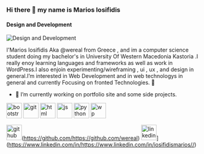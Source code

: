 ### Hi there 👋 my name is Marios Iosifidis
#### Design and Development
![Design and Development](https://images.unsplash.com/photo-1671141163206-81905d4bf952?ixlib=rb-4.0.3&ixid=MnwxMjA3fDB8MHxwaG90by1wYWdlfHx8fGVufDB8fHx8&auto=format&fit=crop&w=1170&q=80)

I'Marios Iosifidis Aka @wereal from Greece , and im a computer science student doing my bachelor's in University Of Western Macedonia Kastoria .I really enoy learning languages and frameworks as well as work in WordPress.I also enjoin experimenting/wireframing , ui , ux , and design in general.I’m interested in Web Development and in web technologys in general and currently Focusing on fronted Technologies. 👀
- 🔭 I’m currently working on portfolio site  and some side projects.

<img src="https://cdn.jsdelivr.net/gh/devicons/devicon/icons/bootstrap/bootstrap-original-wordmark.svg" alt="bootstrap" height='40'/>
<img src="https://cdn.jsdelivr.net/gh/devicons/devicon/icons/git/git-plain-wordmark.svg" alt="git"height='40'/>
<img src="https://cdn.jsdelivr.net/gh/devicons/devicon/icons/html5/html5-original-wordmark.svg" alt="html" height='40' />
<img src="https://cdn.jsdelivr.net/gh/devicons/devicon/icons/javascript/javascript-original.svg" alt="js"height='40'/>
<img src="https://cdn.jsdelivr.net/gh/devicons/devicon/icons/python/python-original.svg" alt="python" height='40' />
<img src="https://cdn.jsdelivr.net/gh/devicons/devicon/icons/wordpress/wordpress-original.svg" alt="wp" height="40" />
          
<img src='https://cdn.jsdelivr.net/npm/simple-icons@3.0.1/icons/github.svg' alt='github' height='40'>(https://github.com/https://github.com/wereal) 
<img src='https://cdn.jsdelivr.net/npm/simple-icons@3.0.1/icons/linkedin.svg' alt='linkedin' height='40'>](https://www.linkedin.com/in/https://www.linkedin.com/in/iosifidismarios//) 





